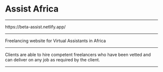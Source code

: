# Assist Africa

<hr />
https://beta-assist.netlify.app/

<hr />

Freelancing website for Virtual Assistants in Africa

<hr />

Clients are able to hire competent freelancers who have been vetted and can deliver on any job as required by the client.

<hr />